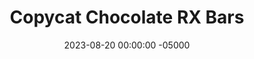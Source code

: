 ---
layout: post
title:  "Copycat Chocolate RX Bars"
date:   2023-08-20 00:00:00 -05000
categories: 
- Recipes
- Protein Powder
permalink: /recipes/rx-bars
image: /assets/Food/Protein Powder/RX/rx-cover.jpg
ing: rx-ing
facts: rx-facts
section1: 
start2: 
section2: 
start3: 
section3: 
start4: 
section4: 
start5: 
section5: 
Prep: 15
Rest: 
Cook: 
Source1: https://www.thekitchn.com/easy-copycat-rx-bar-recipe-256203
Source2: 
whisk: https://s.samsungfood.com/ZKEZd
tags: 
- chocolate bar
- rx bar
- protein bar
- date
- raisin
- almond
- cashew
- peanut
- nut
- chopped nuts
- whey protein powder
- protein powder
- sea salt
- larabar
- lara bar
- no bake
- gluten free
Description: RX Bars are one of the prepackaged snacks that I will occasionally buy, as they're pretty healthy with their protein powder and lack of ultra processed ingredients. They are quite pricey though, so I prefer to make them myself. They're dead simple, and way cheaper than what you can get at the store.
Instructions: 
- Prepare an 8" square baking dish by lining it with parchment paper. Soak your dates in hot water for about 10 minutes to soften. Set aside the water<br><br>

- Blend in the cocoa and protein powder for about 30 seconds, or until fully incorporated.<br><br>

- Finally, blend in the dates. Season with salt to taste. You should have a sticky but workable dough. Add a little of the soaking water if needed<br><br>

- Transfer dough to the pan and flatten into a square. Pack it down, and make sure it's even thickness<br><br>

- Chill in the fridge for a few hours before slicing<br><br>
- <br><br><center><img src="/assets/Food/Protein Powder/RX/rx-6.jpg" alt="" class="instruction-image"></center>
---